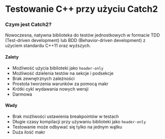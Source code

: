 # Testowanie C++ przy użyciu Catch2

### Czym jest Catch2?

Nowoczesna, natywna biblioteka do testów jednostkowych w formacie TDD (Test-driven development) lub BDD (Behavior-driven development) z użyciem standardu C++11 oraz wyższych.

#### Zalety

* Możliwość użycia biblioteki jako `header-only`
* Możliwość dzielenia testów na sekcje i podsekcje
* Brak zewnętrznych zależności
* Prostota tworzenia warunków za pomocą makr
* Krótki cykl wydawania nowych wersji
* Darmowa

#### Wady

* Brak możliwości ustawienia breakpointów w testach
* Długie czasy kompilacji przy używaniu biblioteki jako `header-only`
* Testowanie może odbywać się tylko na jednym wątku
* Duża ilość makr
